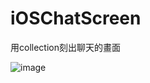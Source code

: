 # iOSChatScreen
用collection刻出聊天的畫面


![image](https://github.com/yasuoyuhao/iOSChatScreen/_Airplayer_2017-4-7-13-9-14_552x980_.gif)
